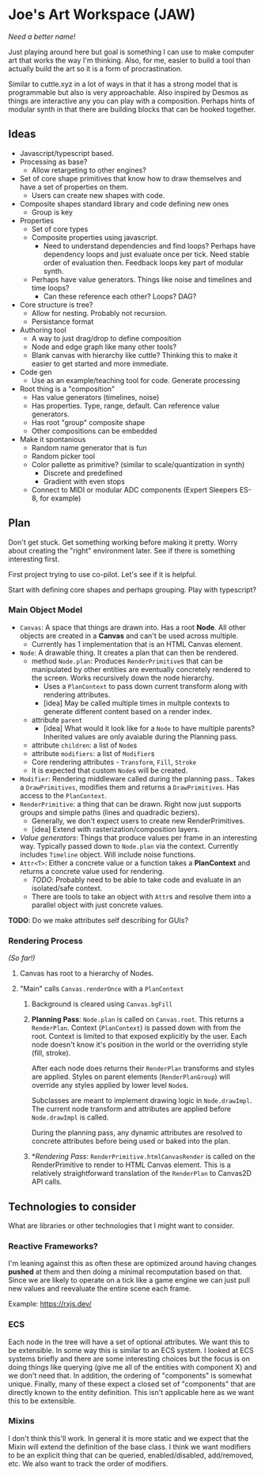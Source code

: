 # Joe's Art Workspace (JAW)

_Need a better name!_

Just playing around here but goal is something I can use to make computer art
that works the way I'm thinking. Also, for me, easier to build a tool than
actually build the art so it is a form of procrastination.

Similar to cuttle.xyz in a lot of ways in that it has a strong model that is
programmable but also is very approachable. Also inspired by Desmos as things
are interactive any you can play with a composition. Perhaps hints of modular
synth in that there are building blocks that can be hooked together.

## Ideas

- Javascript/typescript based.
- Processing as base?
  - Allow retargeting to other engines?
- Set of core shape primitives that know how to draw themselves and have a set
  of properties on them.
  - Users can create new shapes with code.
- Composite shapes standard library and code defining new ones
  - Group is key
- Properties
  - Set of core types
  - Composite properties using javascript.
    - Need to understand dependencies and find loops? Perhaps have dependency
      loops and just evaluate once per tick. Need stable order of evaluation
      then. Feedback loops key part of modular synth.
  - Perhaps have value generators. Things like noise and timelines and time
    loops?
    - Can these reference each other? Loops? DAG?
- Core structure is tree?
  - Allow for nesting. Probably not recursion.
  - Persistance format
- Authoring tool
  - A way to just drag/drop to define composition
  - Node and edge graph like many other tools?
  - Blank canvas with hierarchy like cuttle? Thinking this to make it easier to
    get started and more immediate.
- Code gen
  - Use as an example/teaching tool for code. Generate processing
- Root thing is a "composition"
  - Has value generators (timelines, noise)
  - Has properties. Type, range, default. Can reference value generators.
  - Has root "group" composite shape
  - Other compositions can be embedded
- Make it spontanious
  - Random name generator that is fun
  - Random picker tool
  - Color pallette as primitive? (similar to scale/quantization in synth)
    - Discrete and predefined
    - Gradient with even stops
  - Connect to MIDI or modular ADC components (Expert Sleepers ES-8, for example)

## Plan

Don't get stuck. Get something working before making it pretty. Worry about
creating the "right" environment later. See if there is something interesting
first.

First project trying to use co-pilot. Let's see if it is helpful.

Start with defining core shapes and perhaps grouping. Play with typescript?

### Main Object Model

- `Canvas`: A space that things are drawn into. Has a root **Node**. All
  other objects are created in a **Canvas** and can't be used across multiple.
  - Currently has 1 implementation that is an HTML Canvas element.
- `Node`: A drawable thing. It creates a plan that can then be rendered.
  - method `Node.plan`: Produces `RenderPrimitive`s that can be manipulated by
    other entities are eventually concretely rendered to the screen. Works
    recursively down the node hierarchy.
    - Uses a `PlanContext` to pass down current transform along with rendering
      attributes.
    - [idea] May be called multiple times in multple contexts to generate different content
      based on a render index.
  - attribute `parent`
    - [idea] What would it look like for a `Node` to have multiple parents?
      Inherited values are only avaiable during the Planning pass.
  - attribute `children`: a list of `Node`s
  - attribute `modifiers`: a list of `Modifier`s
  - Core rendering attributes - `Transform`, `Fill`, `Stroke`
  - It is expected that custom `Node`s will be created.
- `Modifier`: Rendering middleware called during the planning pass.. Takes a
  `DrawPrimitives`, modifies them and returns a `DrawPrimitives`. Has access to
  the `PlanContext`.
- `RenderPrimitive`: a thing that can be drawn. Right now just supports groups
  and simple paths (lines and quadradic beziers).
  - Generally, we don't expect users to create new RenderPrimitives.
  - [idea] Extend with rasterization/composition layers.
- _Value generators_: Things that produce values per frame in an interesting way.
  Typically passed down to `Node.plan` via the context. Currently includes
  `Timeline` object. Will include noise functions.
- `Attr<T>`: Either a concrete value or a function takes a **PlanContext** and
  returns a concrete value used for rendering.
  - _TODO_: Probably need to be able to take code and evaluate in an
    isolated/safe context.
  - There are tools to take an object with `Attr`s and resolve them into a
    parallel object with just concrete values.

**TODO**: Do we make attributes self describing for GUIs?

### Rendering Process

_(So far!)_

1. Canvas has root to a hierarchy of Nodes.
1. "Main" calls `Canvas.renderOnce` with a `PlanContext`

   1. Background is cleared using `Canvas.bgFill`
   1. **Planning Pass**: `Node.plan` is called on `Canvas.root`. This returns a
      `RenderPlan`. Context (`PlanContext`) is passed down with from the root.
      Context is limited to that exposed explicitly by the user.  Each node
      doesn't know it's position in the world or the overriding style (fill,
      stroke).

      After each node does returns their `RenderPlan` transforms and styles are
      applied.  Styles on parent elements (`RenderPlanGroup`) will override any
      styles applied by lower level `Node`s.

      Subclasses are meant to implement drawing logic in `Node.drawImpl`. The
      current node transform and attributes are applied before `Node.drawImpl`
      is called.

      During the planning pass, any dynamic attributes are resolved to concrete
      attributes before being used or baked into the plan.

   1. \*_Rendering Pass_: `RenderPrimitive.htmlCanvasRender` is called on the
      RenderPrimitive to render to HTML Canvas element. This is a relatively
      straightforward translation of the `RenderPlan` to Canvas2D API calls.

## Technologies to consider

What are libraries or other technologies that I might want to consider.

### Reactive Frameworks?

I'm leaning against this as often these are optimized around having changes
**pushed** at them and then doing a minimal recomputation based on that. Since
we are likely to operate on a tick like a game engine we can just pull new
values and reevaluate the entire scene each frame.

Example: https://rxjs.dev/

### ECS

Each node in the tree will have a set of optional attributes. We want this to
be extensible. In some way this is similar to an ECS system. I looked at ECS
systems briefly and there are some interesting choices but the focus is on doing
things like querying (give me all of the entities with component X) and we don't
need that. In addition, the ordering of "components" is somewhat unique.
Finally, many of these expect a closed set of "components" that are directly
known to the entity definition. This isn't applicable here as we want this to be
extensible.

### Mixins

I don't think this'll work. In general it is more static and we expect that the
Mixin will extend the definition of the base class. I think we want modifiers
to be an explicit thing that can be queried, enabled/disabled, add/removed, etc.
We also want to track the order of modifiers.
